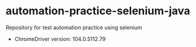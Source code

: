 # automation-practice-selenium-java
Repository for test automation practice using selenium

- ChromeDriver version: 104.0.5112.79

